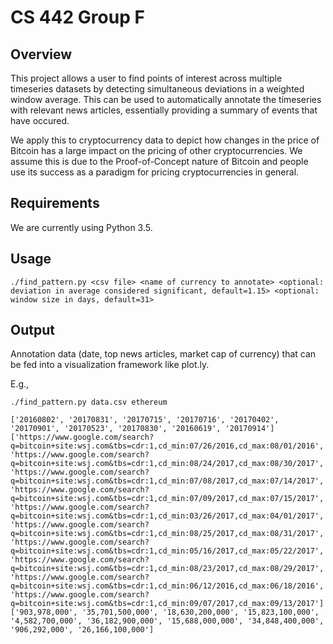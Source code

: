 # CS 442 Group F

## Overview

This project allows a user to find points of interest across multiple timeseries datasets by detecting simultaneous deviations in a weighted window average. This can be used to automatically annotate the timeseries with relevant news articles, essentially providing a summary of events that have occured.

We apply this to cryptocurrency data to depict how changes in the price of Bitcoin has a large impact on the pricing of other cryptocurrencies. We assume this is due to the Proof-of-Concept nature of Bitcoin and people use its success as a paradigm for pricing cryptocurrencies in general.

## Requirements

We are currently using Python 3.5.

## Usage

```
./find_pattern.py <csv file> <name of currency to annotate> <optional: deviation in average considered significant, default=1.15> <optional: window size in days, default=31>
```

## Output

Annotation data (date, top news articles, market cap of currency) that can be fed into a visualization framework like plot.ly.

E.g.,
```
./find_pattern.py data.csv ethereum
```

```
['20160802', '20170831', '20170715', '20170716', '20170402', '20170901', '20170523', '20170830', '20160619', '20170914']
['https://www.google.com/search?q=bitcoin+site:wsj.com&tbs=cdr:1,cd_min:07/26/2016,cd_max:08/01/2016', 'https://www.google.com/search?q=bitcoin+site:wsj.com&tbs=cdr:1,cd_min:08/24/2017,cd_max:08/30/2017', 'https://www.google.com/search?q=bitcoin+site:wsj.com&tbs=cdr:1,cd_min:07/08/2017,cd_max:07/14/2017', 'https://www.google.com/search?q=bitcoin+site:wsj.com&tbs=cdr:1,cd_min:07/09/2017,cd_max:07/15/2017', 'https://www.google.com/search?q=bitcoin+site:wsj.com&tbs=cdr:1,cd_min:03/26/2017,cd_max:04/01/2017', 'https://www.google.com/search?q=bitcoin+site:wsj.com&tbs=cdr:1,cd_min:08/25/2017,cd_max:08/31/2017', 'https://www.google.com/search?q=bitcoin+site:wsj.com&tbs=cdr:1,cd_min:05/16/2017,cd_max:05/22/2017', 'https://www.google.com/search?q=bitcoin+site:wsj.com&tbs=cdr:1,cd_min:08/23/2017,cd_max:08/29/2017', 'https://www.google.com/search?q=bitcoin+site:wsj.com&tbs=cdr:1,cd_min:06/12/2016,cd_max:06/18/2016', 'https://www.google.com/search?q=bitcoin+site:wsj.com&tbs=cdr:1,cd_min:09/07/2017,cd_max:09/13/2017']
['903,978,000', '35,701,500,000', '18,630,200,000', '15,823,100,000', '4,582,700,000', '36,182,900,000', '15,688,000,000', '34,848,400,000', '906,292,000', '26,166,100,000']
```
